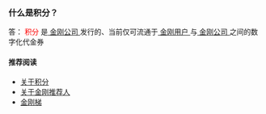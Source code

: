 ### 什么是积分？
答：<font color="red"> 积分 </font>是[ 金刚公司 ](https://a2zitpro.github.io/web/a2zitpro)发行的、当前仅可流通于[ 金刚用户 ](https://a2zitpro.github.io/web/kkuser)与[ 金刚公司 ](https://a2zitpro.github.io/web/a2zitpro)之间的数字化代金券


#### 推荐阅读
- [关于积分](https://a2zitpro.github.io/web/列表-积分及相关问题)
- [关于金刚推荐人](https://a2zitpro.github.io/web/列表-金刚推荐人及相关问题)
- [金刚梯](https://a2zitpro.github.io/web/dlb)
